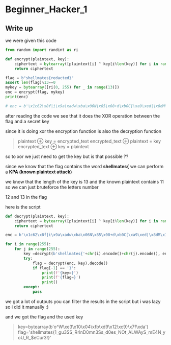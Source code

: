 # Beginner_Hacker_1

## Write up

we were given this code 
```py
from random import randint as ri

def encrypt(plaintext, key):
    ciphertext = bytearray([plaintext[i] ^ key[i%len(key)] for i in range(len(plaintext))])
    return ciphertext

flag = b"shellmates{redacted}"
assert len(flag)%13==0
mykey = bytearray([ri(0, 255) for _ in range(13)])  
enc = encrypt(flag, mykey)
print(enc)

# enc = b'\x1c62\x8f|i\x9a\xadw\xba\x06N\x85\x08+d\xb0C[\xa9\xed|\x8dM\x12\xb4\\\r$\xbct4\x9e\xaaM\x872\x0b\x85.\x12\x00\xa2iW\xa4\xb4W\xfd3 \xa3\x00\x0b\x08\xb1O \x9e\x9ag\xbbN^\xa7'
```

after reading the code we see that it does the XOR operation between the flag and a secret key

since it is doing xor the encryption function is also the decryption function

>plaintext ⊕ key = encrypted_text
>encrypted_text ⊕ plaintext = key
>encrypted_text ⊕ key = plaintext


so to xor we just need to get the key but is that possible ??

since we know that the flag contains the word **shellmates{** we can perform a **KPA (known plaintext attack)** 

we know that the length of the key is 13 and the known plaintext contains 11 so we can just bruteforce the letters number 

12 and 13 in the flag 

here is the script 
```py
def decrypt(plaintext, key):
    ciphertext = bytearray([plaintext[i] ^ key[i%len(key)] for i in range(len(plaintext))])
    return ciphertext

enc = b'\x1c62\x8f|i\x9a\xadw\xba\x06N\x85\x08+d\xb0C[\xa9\xed|\x8dM\x12\xb4\\\r$\xbct4\x9e\xaaM\x872\x0b\x85.\x12\x00\xa2iW\xa4\xb4W\xfd3 \xa3\x00\x0b\x08\xb1O \x9e\x9ag\xbbN^\xa7'

for i in range(255):
    for j in range(255):
        key =decrypt(b'shellmates{'+chr(i).encode()+chr(j).encode(), enc[:13])
        try:
            flag = decrypt(enc, key).decode()
            if flag[-1] == '}':
                print(f'{key=}')
                print(f'{flag=}')
                print()
        except:
            pass
```

we got a lot of outputs you can filter the results in the script but i was lazy so i did it manually :)

and we got the flag and the used key

>key=bytearray(b'o^W\xe3\x10\x04\xfb\xd9\x12\xc9}\x7f\xda')
>flag='shellmates{1_gu3SS_R4nD0mn3Ss_d0es_NOt_ALWAyS_mE4N_yoU_R_$eCur3!}'

